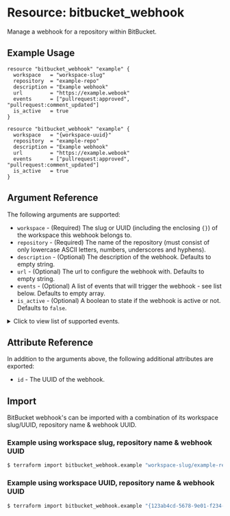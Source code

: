 # Resource: bitbucket_webhook
Manage a webhook for a repository within BitBucket.

## Example Usage
```hcl
resource "bitbucket_webhook" "example" {
  workspace   = "workspace-slug"
  repository  = "example-repo"
  description = "Example webhook"
  url         = "https://example.webook"
  events      = ["pullrequest:approved", "pullrequest:comment_updated"]
  is_active   = true
}
```
```hcl
resource "bitbucket_webhook" "example" {
  workspace   = "{workspace-uuid}"
  repository  = "example-repo"
  description = "Example webhook"
  url         = "https://example.webook"
  events      = ["pullrequest:approved", "pullrequest:comment_updated"]
  is_active   = true
}
```

## Argument Reference
The following arguments are supported:
* `workspace` - (Required) The slug or UUID (including the enclosing `{}`) of the workspace this webhook belongs to.
* `repository` - (Required) The name of the repository (must consist of only lowercase ASCII letters, numbers, underscores and hyphens).
* `description` - (Optional) The description of the webhook. Defaults to empty string.
* `url` - (Optional) The url to configure the webhook with. Defaults to empty string.
* `events` - (Optional) A list of events that will trigger the webhook - see list below. Defaults to empty array.
* `is_active` - (Optional) A boolean to state if the webhook is active or not. Defaults to `false`.


<details>
  <summary>Click to view list of supported events.</summary>

  * `issue:comment_created`
  * `issue:created`
  * `issue:updated`
  * `project:updated`
  * `pullrequest:approved`
  * `pullrequest:changes_request_created`
  * `pullrequest:changes_request_removed`
  * `pullrequest:comment_created`
  * `pullrequest:comment_deleted`
  * `pullrequest:comment_updated`
  * `pullrequest:created`
  * `pullrequest:fulfilled`
  * `pullrequest:rejected`
  * `pullrequest:unapproved`
  * `pullrequest:updated`
  * `repo:commit_comment_created`
  * `repo:commit_status_created`
  * `repo:commit_status_updated`
  * `repo:created`
  * `repo:deleted`
  * `repo:fork`
  * `repo:imported`
  * `repo:push`
  * `repo:transfer`
  * `repo:updated`
</details>

## Attribute Reference
In addition to the arguments above, the following additional attributes are exported:
* `id` - The UUID of the webhook.

## Import
BitBucket webhook's can be imported with a combination of its workspace slug/UUID, repository name & webhook UUID.

### Example using workspace slug, repository name & webhook UUID
```sh
$ terraform import bitbucket_webhook.example "workspace-slug/example-repo/{123ab4cd-5678-9e01-f234-5678g9h01i2j}"
```

### Example using workspace UUID, repository name & webhook UUID
```sh
$ terraform import bitbucket_webhook.example "{123ab4cd-5678-9e01-f234-5678g9h01i2j}/example-repo/{123ab4cd-5678-9e01-f234-5678g9h01i2j}"
```

